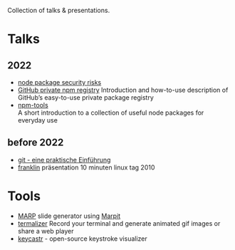 Collection of talks & presentations.

# Talks

## 2022

- [node package security risks](./source/node-package-security-risks.md)
- [GitHub private npm registry](./source/gh-npm-registry.md)
     Introduction and how-to-use description of GitHub’s easy-to-use private package registry
- [npm-tools](source/npm-tools.md)  
     A short introduction to a collection of useful node packages for everyday use

## before 2022

- [git - eine praktische Einführung](https://de.slideshare.net/ephigenia1/git-praktische-einfhrung-13308756)
- [franklin](https://de.slideshare.net/ephigenia1/franklin-prsentation-10-minuten-linux-tag-2010) präsentation 10 minuten linux tag 2010

# Tools

- [MARP](https://marpit.marp.app/) slide generator using [Marpit](https://marpit.marp.app)
- [termalizer](https://github.com/faressoft/terminalizer) Record your terminal and generate animated gif images or share a web player
- [keycastr](https://github.com/keycastr/keycastr) - open-source keystroke visualizer
